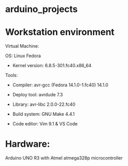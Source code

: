 # arduino_projects

# Workstation environment

Virtual Machine:

OS: Linux Fedora

- Kernel version: 6.8.5-301.fc40.x86_64

Tools:

  - Compiler: avr-gcc (Fedora 14.1.0-1.fc40) 14.1.0
  
  - Deploy tool: avrdude 7.3
  
  - Library: avr-libc 2.0.0-22.fc40
  
  - Build system: GNU Make 4.4.1
  
  - Code editor: Vim 9.1 & VS Code 
  
# Hardware:
  Arduino UNO R3 with Atmel atmega328p microcontroller
